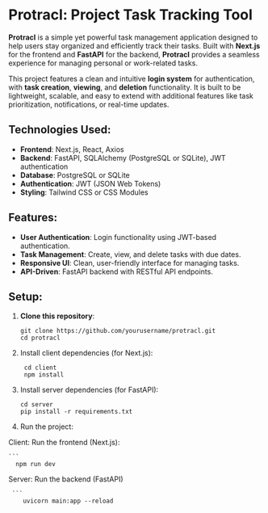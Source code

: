 # Protracl: Project Task Tracking Tool

**Protracl** is a simple yet powerful task management application designed to help users stay organized and efficiently track their tasks. Built with **Next.js** for the frontend and **FastAPI** for the backend, **Protracl** provides a seamless experience for managing personal or work-related tasks.

This project features a clean and intuitive **login system** for authentication, with **task creation**, **viewing**, and **deletion** functionality. It is built to be lightweight, scalable, and easy to extend with additional features like task prioritization, notifications, or real-time updates.

## Technologies Used:
- **Frontend**: Next.js, React, Axios
- **Backend**: FastAPI, SQLAlchemy (PostgreSQL or SQLite), JWT authentication
- **Database**: PostgreSQL or SQLite
- **Authentication**: JWT (JSON Web Tokens)
- **Styling**: Tailwind CSS or CSS Modules

## Features:
- **User Authentication**: Login functionality using JWT-based authentication.
- **Task Management**: Create, view, and delete tasks with due dates.
- **Responsive UI**: Clean, user-friendly interface for managing tasks.
- **API-Driven**: FastAPI backend with RESTful API endpoints.

## Setup:

1. **Clone this repository**:
   ```
   git clone https://github.com/yourusername/protracl.git
   cd protracl
2. Install client dependencies (for Next.js):
   ```
    cd client
    npm install
   
3. Install server dependencies (for FastAPI):
   ```
   cd server
   pip install -r requirements.txt

 4. Run the project:

  Client: Run the frontend (Next.js):
  
    ```
      npm run dev

 Server: Run the backend (FastAPI)
 
     ```
        uvicorn main:app --reload

